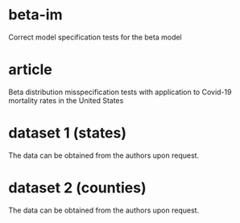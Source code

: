 # beta-im
Correct model specification tests for the beta model

# article
Beta distribution misspecification tests with application to Covid-19 mortality rates in the United States

# dataset 1 (states)
The data can be obtained from the authors upon request. 

# dataset 2 (counties) 
The data can be obtained from the authors upon request. 


